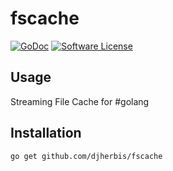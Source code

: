fscache 
==========

[![GoDoc](https://godoc.org/github.com/djherbis/fscache?status.svg)](https://godoc.org/github.com/djherbis/fscache)
[![Software License](https://img.shields.io/badge/license-MIT-brightgreen.svg)](LICENSE.txt)

Usage
------------
Streaming File Cache for #golang

Installation
------------
```sh
go get github.com/djherbis/fscache
```